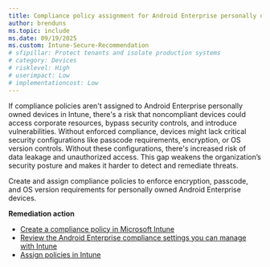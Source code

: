 ```yaml
---
title: Compliance policy assignment for Android Enterprise personally owned devices
author: brenduns
ms.topic: include
ms.date: 09/19/2025
ms.custom: Intune-Secure-Recommendation
# sfipillar: Protect tenants and isolate production systems
# category: Devices
# risklevel: High
# userimpact: Low
# implementationcost: Low
---
```

If compliance policies aren't assigned to Android Enterprise personally owned devices in Intune, there's a risk that noncompliant devices could access corporate resources, bypass security controls, and introduce vulnerabilities. Without enforced compliance, devices might lack critical security configurations like passcode requirements, encryption, or OS version controls. Without these configurations, there's increased risk of data leakage and unauthorized access. This gap weakens the organization’s security posture and makes it harder to detect and remediate threats.

Create and assign compliance policies to enforce encryption, passcode, and OS version requirements for personally owned Android Enterprise devices.

**Remediation action**

- [Create a compliance policy in Microsoft Intune](/intune/intune-service/protect/create-compliance-policy)
- [Review the Android Enterprise compliance settings you can manage with Intune](/intune/intune-service/protect/compliance-policy-create-android-for-work)
- [Assign policies in Intune](/intune/intune-service/configuration/device-profile-assign)
